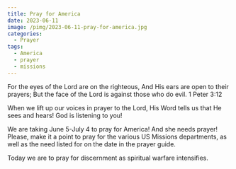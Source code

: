 ```yaml
---
title: Pray for America
date: 2023-06-11
image: /pimg/2023-06-11-pray-for-america.jpg
categories:
  - Prayer
tags:
  - America
  - prayer
  - missions
---
```


For the eyes of the Lord are on the righteous, And His ears are open to their prayers; But the face of the Lord is against those who do evil.  1 Peter 3:12

When we lift up our voices in prayer to the Lord, His Word tells us that He sees and hears! God is listening to you!

We are taking June 5-July 4 to pray for America! And she needs prayer! Please, make it a point to pray for the various US Missions departments, as well as the need listed for on the date in the prayer guide.

Today we are to pray for discernment as spiritual warfare intensifies.



